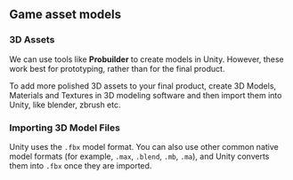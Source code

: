 ## Game asset models

### 3D Assets

We can use tools like **Probuilder** to create models in Unity. However, these work best for prototyping, rather than for the final product.

To add more polished 3D assets to your final product, create 3D Models, Materials and Textures in 3D modeling software and then import them into Unity, like blender, zbrush etc.

### Importing 3D Model Files
Unity uses the `.fbx` model format. You can also use other common native model formats (for example, `.max`, `.blend`, `.mb`, `.ma`), and Unity converts them into `.fbx` once they are imported.








